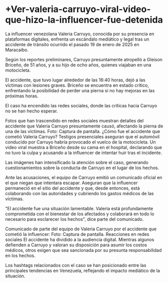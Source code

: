 # +Ver-valeria-carruyo-viral-video-que-hizo-la-influencer-fue-detenida

La influencer venezolana Valeria Carruyo, conocida por su presencia en plataformas digitales, enfrenta un escándalo mediático y legal tras un accidente de tránsito ocurrido el pasado 19 de enero de 2025 en Maracaibo.

Según los reportes preliminares, Carruyo presuntamente atropelló a Gleison Briceño, de 51 años, y a su hijo de ocho años, quienes viajaban en una motocicleta.

El accidente, que tuvo lugar alrededor de las 16:40 horas, dejó a las víctimas con lesiones graves. Briceño se encuentra en estado crítico, enfrentando la posibilidad de perder una pierna si no hay mejoras en las próximas horas.

El caso ha encendido las redes sociales, donde las críticas hacia Carruyo no se han hecho esperar.

Fotos que han trascendido en redes sociales muestran detalles del accidente que Valeria Carruyo presuntamente causó, afectando la pierna de una de las víctimas. Foto: Captura de pantalla.
¿Cómo fue el accidente que cometió Valeria Carruyo?
Testigos presenciales aseguran que el automóvil conducido por Carruyo habría provocado el vuelco de la motocicleta. Un video viral muestra a Briceño desde su cama en el hospital, declarando que no tuvo la culpa y acusando a la influencer de intentar huir tras el incidente.

Las imágenes han intensificado la atención sobre el caso, generando cuestionamientos sobre la conducta de Carruyo en el lugar de los hechos.


Ante las acusaciones, el equipo de Carruyo emitió un comunicado oficial en el que niegan que intentara escapar. Aseguran que la influencer permaneció en el sitio del accidente y que, desde entonces, está colaborando con las autoridades y cubriendo los gastos médicos de las víctimas.

"El accidente fue una situación lamentable. Valeria está profundamente comprometida con el bienestar de los afectados y colaborará en todo lo necesario para esclarecer los hechos", dice parte del comunicado.

Comunicado de parte del equipo de Valeria Carruyo por el accidente que cometió la influencer: Foto: Captura de pantalla.
Reacciones en redes sociales
El accidente ha dividido a la audiencia digital. Mientras algunos defienden a Carruyo y valoran su disposición para asumir los costos médicos, otros exigen que sea sancionada por su presunta responsabilidad en los hechos.

Los hashtags relacionados con el caso se han posicionado entre las principales tendencias en Venezuela, reflejando el impacto mediático de la situación.
